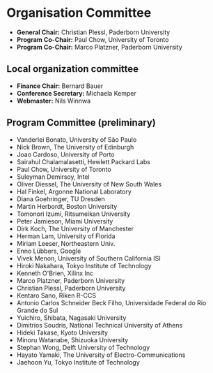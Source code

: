 # Organisation Committee

* **General Chair:** Christian Plessl, Paderborn University
* **Program Co-Chair:** Paul Chow,  University of Toronto
* **Program Co-Chair:** Marco Platzner, Paderborn University

<!--
* **Publicity Chair:** Kentaro Sano, Riken R-CCS
* **Tutorial Chair:** Tobias Kenter, Paderborn University
* **Special Session Chair: HPC, Data Center, Cloud:** Holger Fröning, Heidelberg University
* **Special Session Chair: Mobile Systems / Edge Computing / Internet of Things:** Smail Niar, Université Polytechnique Hauts-de-France
-->


## Local organization committee

* **Finance Chair:** Bernard Bauer
* **Conference Secretary:** Michaela Kemper
* **Webmaster:** Nils Winnwa

## Program Committee (preliminary)

* Vanderlei Bonato, University of São Paulo
* Nick Brown, The University of Edinburgh
* Joao Cardoso, University of Porto
* Sairahul Chalamalasetti, Hewlett Packard Labs
* Paul Chow,  University of Toronto
* Suleyman Demirsoy, Intel
* Oliver Diessel, The University of New South Wales
* Hal Finkel, Argonne National Laboratory
* Diana Goehringer, TU Dresden
* Martin Herbordt, Boston University
* Tomonori Izumi, Ritsumeikan University
* Peter Jamieson, Miami University
* Dirk Koch, The University of Manchester
* Herman Lam, University of Florida
* Miriam Leeser, Northeastern Univ.
* Enno Lübbers, Google
* Vivek Menon, University of Southern California ISI
* Hiroki Nakahara, Tokyo Institute of Technology
* Kenneth O'Brien, Xilinx Inc
* Marco Platzner, Paderborn University
* Christian Plessl, Paderborn University
* Kentaro Sano, Riken R-CCS
* Antonio Carlos Schneider Beck Filho, Universidade Federal do Rio Grande do Sul
* Yuichiro, Shibata, Nagasaki University
* Dimitrios Soudris, National Technical University of Athens
* Hideki Takase, Kyoto University
* Minoru Watanabe, Shizuoka University
* Stephan Wong, Delft University of Technology
* Hayato Yamaki, The University of Electro-Communications
* Jaehoon Yu, Tokyo Institute of Technology

